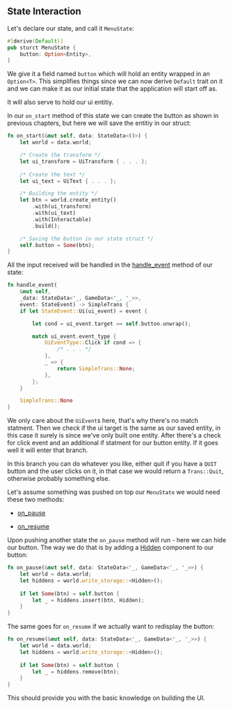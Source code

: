 ## State Interaction

Let's declare our state, and call it `MenuState`: 

```rust
#[derive(Default)]
pub sturct MenuState {
	button: Option<Entity>,
}
```

We give it a field named `button` which will hold an entity wrapped in
an `Option<T>`. This simplifies things since we can now derive `Default`
trait on it and we can make it as our initial state that the application
will start off as.

It will also serve to hold our ui entitiy.

In our `on_start` method of this state we can create the button as shown in
previous chapters, but here we will save the entitiy in our struct: 

```rust
fn on_start(&mut self, data: StateData<()>) {
    let world = data.world; 

    /* Create the transform */ 
    let ui_transform = UiTransform { . . . };
    
    /* Create the text */
    let ui_text = UiText { . . . };

    /* Building the entity */
   	let btn = world.create_entity()
        .with(ui_transform)
        .with(ui_text)
		.with(Interactable)
        .build();

	/* Saving the button in our state struct */
	self.button = Some(btn);
}
```

All the input received will be handled in the [handle_event](https://docs.amethyst.rs/master/amethyst/trait.State.html#method.handle_event)
method of our state: 

```rust
fn handle_event(
	&mut self, 
	_data: StateData<'_, GameData<'_, '_>>, 
	event: StateEvent) -> SimpleTrans {
	if let StateEvent::Ui(ui_event) = event {

		let cond = ui_event.target == self.button.unwrap();

		match ui_event.event_type {
			UiEventType::Click if cond => { 
				/* . . . */
			},
			_ => {
				return SimpleTrans::None; 
			},  
		};
	}

	SimpleTrans::None
}
```
We only care about the `UiEvent`s here, that's why there's no match statment.
Then we check if the ui target is the same as our saved entity, in this case it
surely is since we've only built one entity. After there's a check for click
event and an additional if statment for our button entity. If it goes well it will
enter that branch.  

In this branch you can do whatever you like, either quit if you have a `QUIT` button
and the user clicks on it, in that case we would return a `Trans::Quit`, otherwise
probably something else.

Let's assume something was pushed on top our `MenuState` we would need these two methods: 

- [on_pause](https://docs.amethyst.rs/master/amethyst/trait.State.html#method.on_pause)

- [on_resume](https://docs.amethyst.rs/master/amethyst/trait.State.html#method.on_resume)


Upon pushing another state the `on_pause` method will run - here we can hide our button.
The way we do that is by adding a [Hidden](https://docs.amethyst.rs/master/amethyst_core/struct.Hidden.html)
component to our button:

```rust 
fn on_pause(&mut self, data: StateData<'_, GameData<'_, '_>>) {
	let world = data.world;	
	let hiddens = world.write_storage::<Hidden>();
	
	if let Some(btn) = self.button {
		let _ = hiddens.insert(btn, Hidden);
	}
}
```

The same goes for `on_resume` if we actually want to redisplay the button:

```rust 
fn on_resume(&mut self, data: StateData<'_, GameData<'_, '_>>) {
	let world = data.world; 	
	let hiddens = world.write_storage::<Hidden>();
	
	if let Some(btn) = self.button {
		let _ = hiddens.remove(btn);
	}
}
```

This should provide you with the basic knowledge on building the UI.
